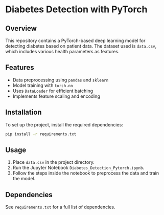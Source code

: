 # Diabetes Detection with PyTorch

## Overview
This repository contains a PyTorch-based deep learning model for detecting diabetes based on patient data. The dataset used is `data.csv`, which includes various health parameters as features.

## Features
- Data preprocessing using `pandas` and `sklearn`
- Model training with `torch.nn`
- Uses `DataLoader` for efficient batching
- Implements feature scaling and encoding

## Installation
To set up the project, install the required dependencies:

```bash
pip install -r requirements.txt
```

## Usage
1. Place `data.csv` in the project directory.
2. Run the Jupyter Notebook `Diabetes_Detection_Pytorch.ipynb`.
3. Follow the steps inside the notebook to preprocess the data and train the model.

## Dependencies
See `requirements.txt` for a full list of dependencies.

